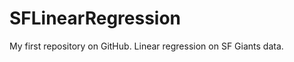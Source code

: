SFLinearRegression
==================

My first repository on GitHub. Linear regression on SF Giants data.
